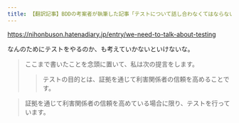 ```yaml
---
title: 【翻訳記事】BDDの考案者が執筆した記事「テストについて話し合わなくてはならない」を翻訳しました！ - ブロッコリーのブログ
---
```


https://nihonbuson.hatenadiary.jp/entry/we-need-to-talk-about-testing

なんのためにテストをやるのか、も考えていかないといけないな。

> ここまで書いたことを念頭に置いて、私は次の提言をします。
> 
> >テストの目的とは、証拠を通じて利害関係者の信頼を高めることです。

> 証拠を通じて利害関係者の信頼を高めている場合に限り、テストを行っています。
